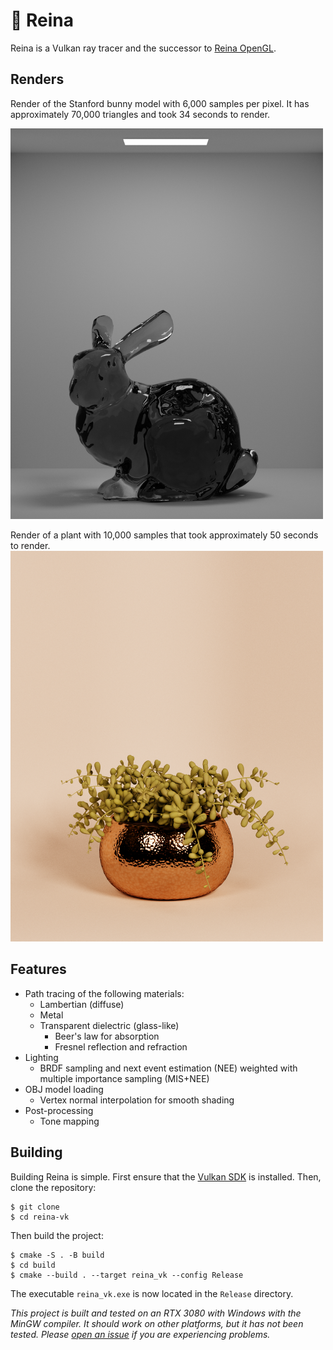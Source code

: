 # 👑 Reina

Reina is a Vulkan ray tracer and the successor to [Reina OpenGL](https://www.github.com/alexanderjcs/reina-gl).

## Renders

Render of the Stanford bunny model with 6,000 samples per pixel. It has approximately 70,000 triangles and took 34 seconds to render.

<img src="renders/bunny4.png" width="500" alt="Render of the Stanford Bunny model">

Render of a plant with 10,000 samples that took approximately 50 seconds to render.
<img src="renders/plant.png" width="500" alt="Render of a plant">

## Features

* Path tracing of the following materials:
  * Lambertian (diffuse)
  * Metal
  * Transparent dielectric (glass-like)
    * Beer's law for absorption
    * Fresnel reflection and refraction
* Lighting
  * BRDF sampling and next event estimation (NEE) weighted with multiple importance sampling (MIS+NEE)
* OBJ model loading
  * Vertex normal interpolation for smooth shading
* Post-processing
  * Tone mapping


## Building

Building Reina is simple. First ensure that the [Vulkan SDK](https://www.lunarg.com/vulkan-sdk/) is installed. Then, clone the repository:
```shell
$ git clone
$ cd reina-vk
```

Then build the project:
```shell
$ cmake -S . -B build
$ cd build
$ cmake --build . --target reina_vk --config Release
```

The executable `reina_vk.exe` is now located in the `Release` directory.

*This project is built and tested on an RTX 3080 with Windows with the MinGW compiler. It should work on other platforms, but it has not been tested. Please [open an issue](https://www.github.com/alexanderjcs/reina-vk/issues) if you are experiencing problems.*
